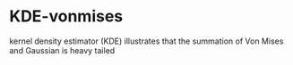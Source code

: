 # KDE-vonmises
kernel density estimator (KDE) illustrates that the summation of Von Mises and Gaussian is heavy tailed
